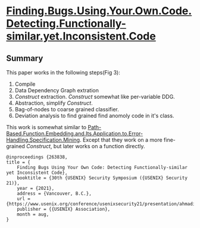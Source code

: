 # [Finding.Bugs.Using.Your.Own.Code.Detecting.Functionally-similar.yet.Inconsistent.Code](https://www.usenix.org/conference/usenixsecurity21/presentation/ahmadi)

## Summary

This paper works in the following steps(Fig 3):

1. Compile
2. Data Dependency Graph extration
3. _Construct_ extraction. _Construct_ somewhat like per-variable DDG.
4. Abstraction, simplify _Construct_.
5. Bag-of-nodes to coarse grained classifier.
6. Deviation analysis to find grained find anomoly code in it's class.

This work is somewhat similar to [Path-Based.Function.Embedding.and.Its.Application.to.Error-Handling.Specification.Mining](https://web.cs.ucdavis.edu/~rubio/includes/fse18.pdf). 
Except that they work on a more fine-grained _Construct_, but later works on a function directly.

```
@inproceedings {263838,
title = {
    Finding Bugs Using Your Own Code: Detecting Functionally-similar yet Inconsistent Code},
    booktitle = {30th {USENIX} Security Symposium ({USENIX} Security 21)},
    year = {2021},
    address = {Vancouver, B.C.},
    url = {https://www.usenix.org/conference/usenixsecurity21/presentation/ahmadi},
    publisher = {{USENIX} Association},
    month = aug,
}
```